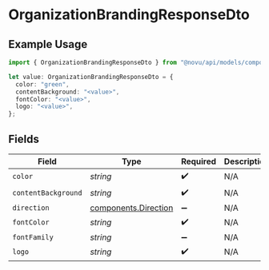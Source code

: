 # OrganizationBrandingResponseDto

## Example Usage

```typescript
import { OrganizationBrandingResponseDto } from "@novu/api/models/components";

let value: OrganizationBrandingResponseDto = {
  color: "green",
  contentBackground: "<value>",
  fontColor: "<value>",
  logo: "<value>",
};
```

## Fields

| Field                                                        | Type                                                         | Required                                                     | Description                                                  |
| ------------------------------------------------------------ | ------------------------------------------------------------ | ------------------------------------------------------------ | ------------------------------------------------------------ |
| `color`                                                      | *string*                                                     | :heavy_check_mark:                                           | N/A                                                          |
| `contentBackground`                                          | *string*                                                     | :heavy_check_mark:                                           | N/A                                                          |
| `direction`                                                  | [components.Direction](../../models/components/direction.md) | :heavy_minus_sign:                                           | N/A                                                          |
| `fontColor`                                                  | *string*                                                     | :heavy_check_mark:                                           | N/A                                                          |
| `fontFamily`                                                 | *string*                                                     | :heavy_minus_sign:                                           | N/A                                                          |
| `logo`                                                       | *string*                                                     | :heavy_check_mark:                                           | N/A                                                          |